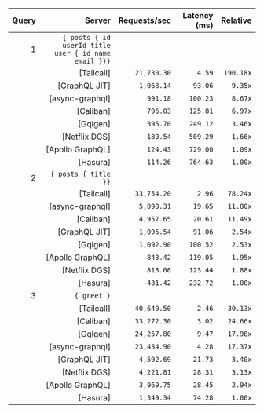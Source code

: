 <!-- PERFORMANCE_RESULTS_START -->

| Query | Server | Requests/sec | Latency (ms) | Relative |
|-------:|--------:|--------------:|--------------:|---------:|
| 1 | `{ posts { id userId title user { id name email }}}` |
|| [Tailcall] | `21,730.30` | `4.59` | `190.18x` |
|| [GraphQL JIT] | `1,068.14` | `93.06` | `9.35x` |
|| [async-graphql] | `991.18` | `100.23` | `8.67x` |
|| [Caliban] | `796.03` | `125.81` | `6.97x` |
|| [Gqlgen] | `395.70` | `249.12` | `3.46x` |
|| [Netflix DGS] | `189.54` | `509.29` | `1.66x` |
|| [Apollo GraphQL] | `124.43` | `729.00` | `1.09x` |
|| [Hasura] | `114.26` | `764.63` | `1.00x` |
| 2 | `{ posts { title }}` |
|| [Tailcall] | `33,754.20` | `2.96` | `78.24x` |
|| [async-graphql] | `5,090.31` | `19.65` | `11.80x` |
|| [Caliban] | `4,957.65` | `20.61` | `11.49x` |
|| [GraphQL JIT] | `1,095.54` | `91.06` | `2.54x` |
|| [Gqlgen] | `1,092.90` | `100.52` | `2.53x` |
|| [Apollo GraphQL] | `843.42` | `119.05` | `1.95x` |
|| [Netflix DGS] | `813.06` | `123.44` | `1.88x` |
|| [Hasura] | `431.42` | `232.72` | `1.00x` |
| 3 | `{ greet }` |
|| [Tailcall] | `40,649.50` | `2.46` | `30.13x` |
|| [Caliban] | `33,272.30` | `3.02` | `24.66x` |
|| [Gqlgen] | `24,257.80` | `9.47` | `17.98x` |
|| [async-graphql] | `23,434.90` | `4.28` | `17.37x` |
|| [GraphQL JIT] | `4,592.69` | `21.73` | `3.40x` |
|| [Netflix DGS] | `4,221.81` | `28.31` | `3.13x` |
|| [Apollo GraphQL] | `3,969.75` | `28.45` | `2.94x` |
|| [Hasura] | `1,349.34` | `74.28` | `1.00x` |

<!-- PERFORMANCE_RESULTS_END -->
